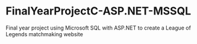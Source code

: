 # FinalYearProjectC-ASP.NET-MSSQL
Final year project using Microsoft SQL with ASP.NET to create a League of Legends matchmaking website
